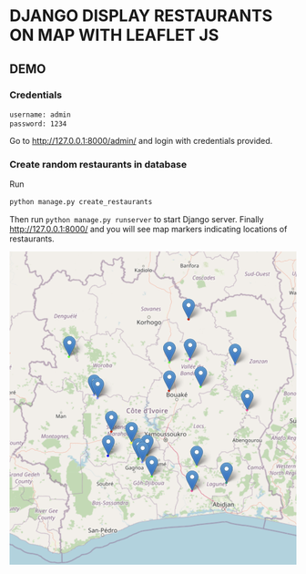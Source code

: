 # DJANGO DISPLAY RESTAURANTS ON MAP WITH LEAFLET JS

## DEMO

### Credentials

    username: admin
    password: 1234
Go to <http://127.0.0.1:8000/admin/> and login with credentials provided.

### Create random restaurants in database

Run

```bash
python manage.py create_restaurants
```

Then run `python manage.py runserver` to start Django server. Finally <http://127.0.0.1:8000/> and you will see map markers indicating locations of restaurants.

![An overview](files/map.png)
